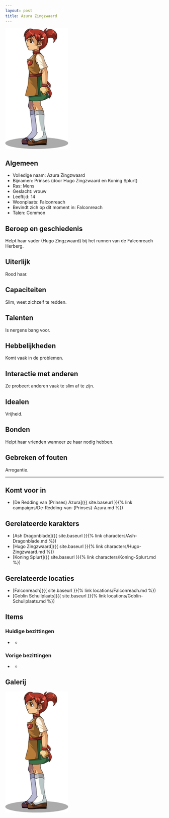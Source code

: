 ```yaml
---
layout: post
title: Azura Zingzwaard
---
```


<img src="../images/Azura Zingzwaard.jpeg" alt="Azura Zingzwaard" width=200>

## Algemeen
* Volledige naam: Azura Zingzwaard
* Bijnamen: Prinses (door Hugo Zingzwaard en Koning Splurt)
* Ras: Mens
* Geslacht: vrouw
* Leeftijd: 14
* Woonplaats: Falconreach
* Bevindt zich op dit moment in: Falconreach
* Talen: Common

## Beroep en geschiedenis
Helpt haar vader (Hugo Zingzwaard) bij het runnen van de Falconreach Herberg.

## Uiterlijk
Rood haar.

## Capaciteiten
Slim, weet zichzelf te redden.

## Talenten
Is nergens bang voor.

## Hebbelijkheden
Komt vaak in de problemen.

## Interactie met anderen
Ze probeert anderen vaak te slim af te zijn.

## Idealen
Vrijheid.

## Bonden
Helpt haar vrienden wanneer ze haar nodig hebben.

## Gebreken of fouten
Arrogantie.

---

## Komt voor in
* [De Redding van (Prinses) Azura]({{ site.baseurl }}{% link campaigns/De-Redding-van-(Prinses)-Azura.md %})

## Gerelateerde karakters
* [Ash Dragonblade]({{ site.baseurl }}{% link characters/Ash-Dragonblade.md %})
* [Hugo Zingzwaard]({{ site.baseurl }}{% link characters/Hugo-Zingzwaard.md %})
* [Koning Splurt]({{ site.baseurl }}{% link characters/Koning-Splurt.md %})

## Gerelateerde locaties
* [Falconreach]({{ site.baseurl }}{% link locations/Falconreach.md %})
* [Goblin Schuilplaats]({{ site.baseurl }}{% link locations/Goblin-Schuilplaats.md %})

## Items

### Huidige bezittingen
* -

### Vorige bezittingen
* -

## Galerij
<img src="../images/Azura Zingzwaard.jpeg" alt="Azura Zingzwaard" width=200>